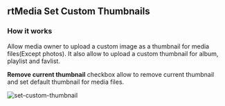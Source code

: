 ## rtMedia Set Custom Thumbnails

### How it works
Allow media owner to upload a custom image as a thumbnail for media files(Except photos). It also allow to upload a custom thumbnail for album, playlist and favlist.

**Remove current thumbnail** checkbox allow to remove current thumbnail and set default thumbnail for media files.

![set-custom-thumbnail](https://cloud.githubusercontent.com/assets/9261540/8899746/ef735202-3455-11e5-9267-46178f58f019.png)
